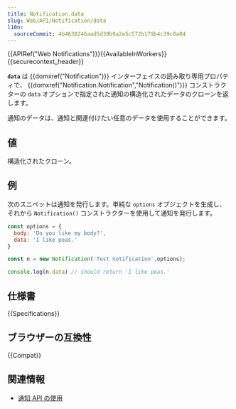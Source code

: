 ```yaml
---
title: Notification.data
slug: Web/API/Notification/data
l10n:
  sourceCommit: 4b4638246aad5d39b9a2e5c572b179b4c39c0a84
---
```


{{APIRef("Web Notifications")}}{{AvailableInWorkers}}{{securecontext_header}}

**`data`** は {{domxref("Notification")}} インターフェイスの読み取り専用プロパティで、 {{domxref("Notification.Notification","Notification()")}} コンストラクターの `data` オプションで指定された通知の構造化されたデータのクローンを返します。

通知のデータは、通知と関連付けたい任意のデータを使用することができます。

## 値

構造化されたクローン。

## 例

次のスニペットは通知を発行します。単純な `options` オブジェクトを生成し、それから `Notification()` コンストラクターを使用して通知を発行します。

```js
const options = {
  body: 'Do you like my body?',
  data: 'I like peas.'
}

const n = new Notification('Test notification',options);

console.log(n.data) // should return 'I like peas.'
```

## 仕様書

{{Specifications}}

## ブラウザーの互換性

{{Compat}}

## 関連情報

- [通知 API の使用](/ja/docs/Web/API/Notifications_API/Using_the_Notifications_API)
